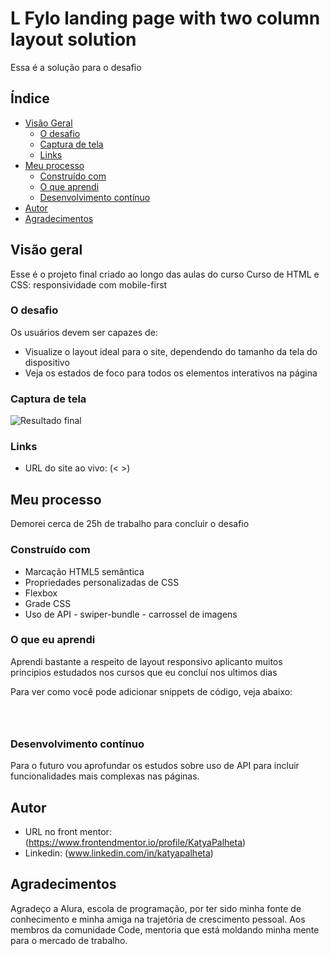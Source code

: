 # L Fylo landing page with two column layout solution

Essa é a solução para o desafio 

## Índice

- [Visão Geral](#visão-geral)
  - [O desafio](#the-challenge)
  - [Captura de tela](#captura-de-tela)
  - [Links](#links)
- [Meu processo](#meu-processo)
  - [Construído com](#construído-com)
  - [O que aprendi](#o-que-aprendi)
  - [Desenvolvimento contínuo](#desenvolvimento-contínuo)
- [Autor](#autor)
- [Agradecimentos](#agradecimentos)


## Visão geral

Esse é o projeto final criado ao longo das aulas do curso Curso de HTML e CSS: responsividade com mobile-first

### O desafio


Os usuários devem ser capazes de:

- Visualize o layout ideal para o site, dependendo do tamanho da tela do dispositivo
- Veja os estados de foco para todos os elementos interativos na página

### Captura de tela

![Resultado final](/assets/img/mobile.png)

### Links

- URL do site ao vivo: (<     >)

## Meu processo

Demorei cerca de 25h de trabalho para concluir o desafio

### Construído com

- Marcação HTML5 semântica
- Propriedades personalizadas de CSS
- Flexbox
- Grade CSS
- Uso de API - swiper-bundle - carrossel de imagens

### O que eu aprendi

Aprendi bastante a respeito de layout responsivo aplicanto muitos principios estudados nos cursos que eu concluí nos ultimos dias

Para ver como você pode adicionar snippets de código, veja abaixo:

``` html




```

### Desenvolvimento contínuo

Para o futuro vou aprofundar os estudos sobre uso de API para incluir funcionalidades mais complexas nas páginas.

## Autor

- URL no front mentor: (<https://www.frontendmentor.io/profile/KatyaPalheta>)
- Linkedin: (www.linkedin.com/in/katyapalheta)

## Agradecimentos

Agradeço a Alura, escola de programação, por ter sido minha fonte de conhecimento e minha amiga na trajetória de crescimento pessoal. Aos membros da comunidade Code, mentoria que está moldando minha mente para o mercado de trabalho.
